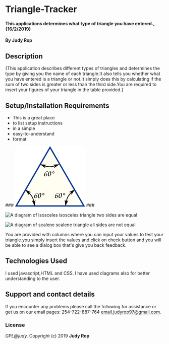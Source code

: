 # Triangle-Tracker
#### This applications determines what type of triangle you have entered., {16/2/2019}
#### By **Judy Rop**
## Description
{This application describes different types of triangles and determines the type by giving you the name of each triangle.It also tells you whether what you have entered is a triangle or not.It simply does this by calculating if the sum of two sides is greater or less than the third side.You are required to insert your figures of your triangle in the table provided.}
## Setup/Installation Requirements
* This is a great place
* to list setup instructions
* in a simple
* easy-to-understand
* format
<p>
### <img src="triangle-equilateral.jpg" alt="A diagram of equilateral">
  ###<p>
  <img src="triangle-isosceles.jpg" alt="A diagram of isosceles">
   isosceles triangle two sides are equal</p>
    <p>
   <img src="triangle-scalene.jpg" alt="A diagram of scalene">
    scalene triangle all sides are not equal</p>




You are provided with columns where you can input your values to test your triangle.you simply insert the values and click on check button and you will be able to see a dialog box that's give you back feedback.

## Technologies Used
I used javascript,HTML and CSS. I have used diagrams also for better understanding to the user.

## Support and contact details
If you encounter any problems please call the following for assistance or get us on our email pages:
  254-722-887-764
  email.judyrop97@gmail.com.

### License
*GPL@judy.*
Copyright (c) 2019 **Judy Rop**
